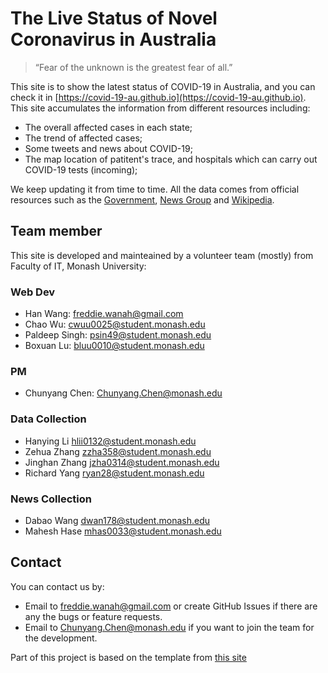 # The Live Status of Novel Coronavirus in Australia

> “Fear of the unknown is the greatest fear of all.”

This site is to show the latest status of COVID-19 in Australia, and you can check it in [https://covid-19-au.github.io](https://covid-19-au.github.io).
This site accumulates the information from different resources including:
* The overall affected cases in each state;
* The trend of affected cases;
* Some tweets and news about COVID-19;
* The map location of patitent's trace, and hospitals which can carry out COVID-19 tests (incoming);


We keep updating it from time to time.
All the data comes from official resources such as the [Government](https://www.dhhs.vic.gov.au/), [News Group](https://www.theaustralian.com.au/) and [Wikipedia](https://www.wikipedia.org/).


## Team member
This site is developed and mainteained by a volunteer team (mostly) from Faculty of IT, Monash University:

### Web Dev
* Han Wang: freddie.wanah@gmail.com
* Chao Wu:  cwuu0025@student.monash.edu 
* Paldeep Singh: psin49@student.monash.edu 
* Boxuan Lu: bluu0010@student.monash.edu

### PM
* Chunyang Chen: Chunyang.Chen@monash.edu

### Data Collection
* Hanying Li hlii0132@student.monash.edu
* Zehua Zhang zzha358@student.monash.edu
* Jinghan Zhang jzha0314@student.monash.edu
* Richard Yang ryan28@student.monash.edu

### News Collection
* Dabao Wang dwan178@student.monash.edu
* Mahesh Hase mhas0033@student.monash.edu

## Contact
You can contact us by:
* Email to freddie.wanah@gmail.com or create GitHub Issues if there are any the bugs or feature requests.
* Email to Chunyang.Chen@monash.edu if you want to join the team for the development.


Part of this project is based on the template from [this site](https://ncov.shanyue.tech/)
